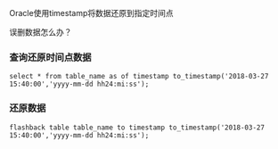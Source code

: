 Oracle使用timestamp将数据还原到指定时间点

误删数据怎么办？

### 查询还原时间点数据
```
select * from table_name as of timestamp to_timestamp('2018-03-27 15:40:00','yyyy-mm-dd hh24:mi:ss');
```

### 还原数据
```
flashback table table_name to timestamp to_timestamp('2018-03-27 15:40:00','yyyy-mm-dd hh24:mi:ss');
```
